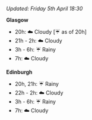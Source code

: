 *Updated: Friday 5th April 18:30*

**Glasgow**

* 20h: :cloud: Cloudy [:umbrella: as of 20h]
* 21h - 2h: :cloud: Cloudy
* 3h - 6h: :umbrella: Rainy
* 7h: :cloud: Cloudy

**Edinburgh**

* 20h, 21h: :umbrella: Rainy
* 22h - 2h: :cloud: Cloudy
* 3h - 6h: :umbrella: Rainy
* 7h: :cloud: Cloudy
